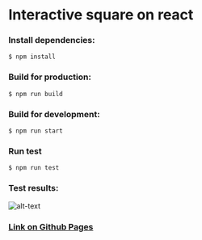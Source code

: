 # Interactive square on react

### Install dependencies:
```
$ npm install
```

### Build for production:
```
$ npm run build
```

### Build for development:
```
$ npm run start
```

### Run test
```
$ npm run test
```

### Test results:
![alt-text](http://i.piccy.info/i9/628a18a0844f90128892443d90ba5db0/1576611807/65152/1352546/Tests.png "Test results")

### [Link on Github Pages](https://vladyslav-k.github.io/react-interactive-table/)